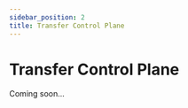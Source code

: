 ```yaml
---
sidebar_position: 2
title: Transfer Control Plane
---
```


# Transfer Control Plane

Coming soon...
